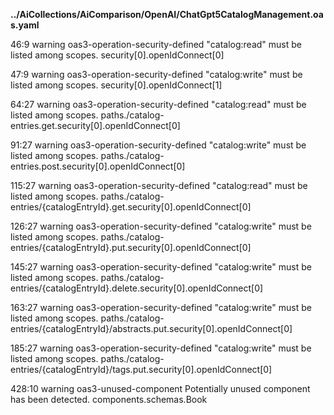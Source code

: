 __../AiCollections/AiComparison/OpenAI/ChatGpt5CatalogManagement.oas.yaml__

46:9   warning  oas3-operation-security-defined  "catalog:read" must be listed among scopes.      security[0].openIdConnect[0]

47:9   warning  oas3-operation-security-defined  "catalog:write" must be listed among scopes.     security[0].openIdConnect[1]

64:27  warning  oas3-operation-security-defined  "catalog:read" must be listed among scopes.      paths./catalog-entries.get.security[0].openIdConnect[0]

91:27  warning  oas3-operation-security-defined  "catalog:write" must be listed among scopes.     paths./catalog-entries.post.security[0].openIdConnect[0]

115:27  warning  oas3-operation-security-defined  "catalog:read" must be listed among scopes.      paths./catalog-entries/{catalogEntryId}.get.security[0].openIdConnect[0]

126:27  warning  oas3-operation-security-defined  "catalog:write" must be listed among scopes.     paths./catalog-entries/{catalogEntryId}.put.security[0].openIdConnect[0]

145:27  warning  oas3-operation-security-defined  "catalog:write" must be listed among scopes.     paths./catalog-entries/{catalogEntryId}.delete.security[0].openIdConnect[0]

163:27  warning  oas3-operation-security-defined  "catalog:write" must be listed among scopes.     paths./catalog-entries/{catalogEntryId}/abstracts.put.security[0].openIdConnect[0]

185:27  warning  oas3-operation-security-defined  "catalog:write" must be listed among scopes.     paths./catalog-entries/{catalogEntryId}/tags.put.security[0].openIdConnect[0]

428:10  warning  oas3-unused-component            Potentially unused component has been detected.  components.schemas.Book